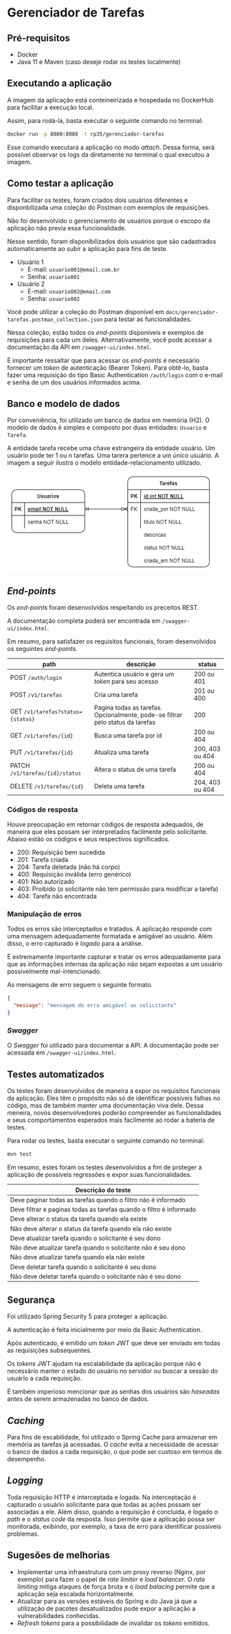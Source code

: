 # Gerenciador de Tarefas

## Pré-requisitos

- Docker
- Java 11 e Maven (caso deseje rodar os testes localmente)

## Executando a aplicação

A imagem da aplicação está conteineirizada e hospedada no DockerHub para facilitar a execução local.

Assim, para rodá-la, basta executar o seguinte comando no terminal:

```bash
docker run -p 8080:8080 -t rp35/gerenciador-tarefas
```

Esse comando executará a aplicação no modo *attach*. Dessa forma, será possível observar os logs da diretamente no
terminal o qual executou a imagem.

## Como testar a aplicação

Para facilitar os testes, foram criados dois usuários diferentes e disponbilizada uma coleção do Postman com exemplos de
requisições.

Não foi desenvolvido o gerenciamento de usuários porque o escopo da aplicação não previa essa funcionalidade.

Nesse sentido, foram disponibilizados dois usuários que são cadastrados automaticamente ao subir a aplicação para fins
de teste.

- Usuário 1
    - E-mail: `usuario001@email.com.br`
    - Senha: `usuario001`
- Usuário 2
    - E-mail: `usuario002@email.com`
    - Senha: `usuario002`

Você pode utilizar a coleção do Postman disponível em `docs/gerenciador-tarefas.postman_collection.json` para testar as
funcionalidades.

Nessa coleção, estão todos os *end-points* disponíveis e exemplos de requisições para cada um deles. Alternativamente,
você pode acessar a documentação da API em `/swagger-ui/index.html`.

É importante ressaltar que para acessar os *end-points* é necessário fornecer um *token* de autenticação (Bearer Token).
Para obtê-lo, basta fazer uma requisição do tipo Basic Authentication `/auth/login` com o e-mail e senha de um dos
usuários informados acima.

## Banco e modelo de dados

Por conveniência, foi utilizado um banco de dados em memória (H2). O modelo de dados é simples e composto por duas
entidades: `Usuario` e `Tarefa`.

A entidade tarefa recebe uma chave estrangeira da entidade usuário. Um usuário pode ter 1 ou n tarefas. Uma tarera
pertence a um único usuário. A imagem a seguir ilustra o modelo entidade-relacionamento utilizado.

[![Modelo de dados](docs/modelo-relacional-dados.png)](docs/modelo-relacional-dados.png)

## *End-points*

Os *end-points* foram desenvolvidos respeitando os preceitos REST.

A documentação completa poderá ser encontrada em `/swagger-ui/index.html`.

Em resumo, para satisfazer os requisitos funcionais, foram desenvolvidos os seguintes *end-points*.

| path                              | descrição                                                                      | status          |
|-----------------------------------|--------------------------------------------------------------------------------|-----------------|
| POST `/auth/login`                | Autentica usuário e gera um *token* para seu acesso                            | 200 ou 401      |
| POST `/v1/tarefas`                | Cria uma tarefa                                                                | 201 ou 400      |
| GET `/v1/tarefas?status={status}` | Pagina todas as tarefas. Opcionalmente, pode-se filtrar pelo status da tarefas | 200             |
| GET `/v1/tarefas/{id}`            | Busca uma tarefa por id                                                        | 200 ou 404      |
| PUT `/v1/tarefas/{id}`            | Atualiza uma tarefa                                                            | 200, 403 ou 404 |
| PATCH `/v1/tarefas/{id}/status`   | Altera o status de uma tarefa                                                  | 200 ou 404      |
| DELETE `/v1/tarefas/{id}`         | Deleta uma tarefa                                                              | 204, 403 ou 404 |

### Códigos de resposta

Houve preocupação em retornar códigos de resposta adequados, de maneira que eles possam ser interpretados facilmente
pelo solicitante. Abaixo estão os códigos e seus respectivos significados.

- 200: Requisição bem sucedida
- 201: Tarefa criada
- 204: Tarefa deletada (não há corpo)
- 400: Requisição inválida (erro genérico)
- 401: Não autorizado
- 403: Proibido (o solicitante não tem permissão para modificar a tarefa)
- 404: Tarefa não encontrada

### Manipulação de erros

Todos os erros são interceptados e tratados. A aplicação responde com uma mensagem adequadamente formatada e amigável ao
usuário. Além disso, o erro capturado é *logado* para a análise.

É extremamente importante capturar e tratar os erros adequadamente para que as informações internas da aplicação não
sejam expostas a um usuário possivelmente mal-intencionado.

As mensagens de erro seguem o seguinte formato.

```json
{
  "message": "mensagem de erro amigável ao solicitante"
}
```

### *Swagger*

O *Swagger* foi utilizado para documentar a API. A documentação pode ser acessada em `/swagger-ui/index.html`.

## Testes automatizados

Os testes foram desenvolvidos de maneira a expor os requisitos funcionais da aplicação. Eles têm o propósito não só de
identificar possíveis falhas no código, mas de também manter uma documentação viva dele. Dessa meneira, novos
desenvolvedores poderão compreender as funcionalidades e seus comportamentos esperados mais facilmente ao rodar a
bateria de testes.

Para rodar os testes, basta executar o seguinte comando no terminal:

```bash
mvn test
```

Em resumo, estes foram os testes desenvolvidos a fim de proteger a aplicação de possíveis regressões e expor suas
funcionalidades.

| Descrição do teste                                                  |
|---------------------------------------------------------------------|
| Deve paginar todas as tarefas quando o filtro não é informado       |
| Deve filtrar e paginas todas as tarefas quando o filtro é informado | 
| Deve alterar o status da tarefa quando ela existe                   |
| Não deve alterar o status da tarefa quando ela não existe           |
| Deve atualizar tarefa quando o solicitante é seu dono               |
| Não deve atualizar tarefa quando o solicitante não é seu dono       |
| Não deve atualizar tarefa quando ela não existe                     |
| Deve deletar tarefa quando o solicitante é seu dono                 |
| Não deve deletar tarefa quando o solicitante não é seu dono         |

## Segurança

Foi utilizado Spring Security 5 para proteger a aplicação.

A autenticação é feita inicialmente por meio da Basic Authentication.

Após autenticado, é emitido um *token* JWT que deve ser enviado em todas as requisições subsequentes.

Os *tokens* JWT ajudam na escalabilidade da aplicação porque não é necessário manter o estado do usuário no servidor ou
buscar a sessão do usuário a cada requisição.

É também imperioso mencionar que as senhas dos usuários são *haseadas* antes de serem armazenadas no banco de dados.

## *Caching*

Para fins de escabilidade, foi utilizado o Spring Cache para armazenar em memória as tarefas já acessadas. O *cache*
evita a necessidade de acessar o banco de dados a cada requisição, o que pode ser custoso em termos de desempenho.

## *Logging*

Toda requisição HTTP é interceptada e logada. Na interceptação é capturado o usuário solicitante para que todas as ações
possam ser associadas a ele. Além disso, quando a requisição é concluida, é logado o *path* e o *status code* da
resposta. Isso permite que a aplicação possa ser monitorada, exibindo, por exemplo, a taxa de erro para identificar
possíveis problemas.

## Sugesões de melhorias

- Implementar uma infraestrutura com um proxy reverso (Nginx, por exemplo) para fazer o papel de *rate limiter* e *load
  balancer*. O *rate limiting* mitiga ataques de força bruta e o *load balacing* permite que a aplicação seja escalada
  horizontalmente.
- Atualizar para as versões estáveis do Spring e do Java já que a utilização de pacotes desatualizados pode expor a
  aplicação a vulnerabilidades conhecidas.
- *Refresh tokens* para a possibilidade de invalidar os *tokens* emitidos.
